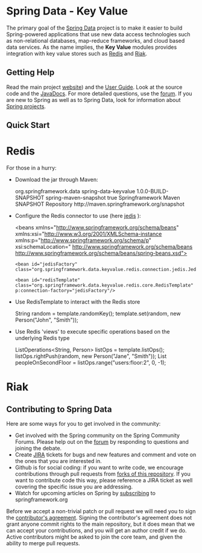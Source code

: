 Spring Data - Key Value
=======================

The primary goal of the [Spring Data](http://www.springsource.org/spring-data) project is to make it easier to build Spring-powered applications that use new data access technologies such as non-relational databases, map-reduce frameworks, and cloud based data services.
As the name implies, the **Key Value** modules provides integration with key value stores such as [Redis](http://code.google.com/p/redis/) and [Riak](http://www.basho.com/Riak.html).

Getting Help
------------

Read the main project [website](http://www.springsource.org/spring-data)) and the [User Guide](http://static.springsource.org/spring-data/datastore-keyvalue/snapshot-site/reference/html/). Look at the source code and the [JavaDocs](). For more detailed questions, use the [forum](http://forum.springsource.org/forumdisplay.php?f=80). If you are new to Spring as well as to Spring Data, look for information about [Spring projects](http://www.springsource.org/projects).

Quick Start
-----------

# Redis

For those in a hurry:


* Download the jar through Maven:

    <dependency>
      <groupId>org.springframework.data</groupId>
      <artifactId>spring-data-keyvalue</artifactId>
      <version>1.0.0-BUILD-SNAPSHOT</version>
    </dependency> 

    <repository>
      <id>spring-maven-snapshot</id>
      <snapshots><enabled>true</enabled></snapshots>
      <name>Springframework Maven SNAPSHOT Repository</name>
      <url>http://maven.springframework.org/snapshot</url>
    </repository> 

* Configure the Redis connector to use (here [jedis](https://github.com/xetorthio/jedis) ):

    <beans xmlns="http://www.springframework.org/schema/beans"
      xmlns:xsi="http://www.w3.org/2001/XMLSchema-instance 
      xmlns:p="http://www.springframework.org/schema/p"
      xsi:schemaLocation="
      http://www.springframework.org/schema/beans http://www.springframework.org/schema/beans/spring-beans.xsd">
      
      <bean id="jedisFactory" class="org.springframework.data.keyvalue.redis.connection.jedis.JedisConnectionFactory"/>
      
      <bean id="redisTemplate" class="org.springframework.data.keyvalue.redis.core.RedisTemplate" p:connection-factory="jedisFactory"/>
    </beans>

* Use RedisTemplate to interact with the Redis store
  
    String random = template.randomKey();
    template.set(random, new Person("John", "Smith"));

* Use Redis 'views' to execute specific operations based on the underlying Redis type

    ListOperations<String, Person> listOps = template.listOps();
    listOps.rightPush(random, new Person("Jane", "Smith"));
    List<Person> peopleOnSecondFloor = listOps.range("users:floor:2", 0, -1);


# Riak


Contributing to Spring Data
---------------------------

Here are some ways for you to get involved in the community:

* Get involved with the Spring community on the Spring Community Forums.  Please help out on the [forum](http://forum.springsource.org/forumdisplay.php?f=80) by responding to questions and joining the debate.
* Create [JIRA](https://jira.springframework.org/browse/DATAKV) tickets for bugs and new features and comment and vote on the ones that you are interested in.  
* Github is for social coding: if you want to write code, we encourage contributions through pull requests from [forks of this repository](http://help.github.com/forking/). If you want to contribute code this way, please reference a JIRA ticket as well covering the specific issue you are addressing.
* Watch for upcoming articles on Spring by [subscribing](http://www.springsource.org/node/feed) to springframework.org

Before we accept a non-trivial patch or pull request we will need you to sign the [contributor's agreement](https://support.springsource.com/spring_committer_signup).  Signing the contributor's agreement does not grant anyone commit rights to the main repository, but it does mean that we can accept your contributions, and you will get an author credit if we do.  Active contributors might be asked to join the core team, and given the ability to merge pull requests.
